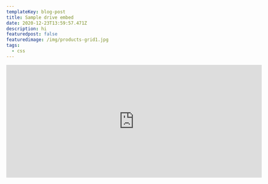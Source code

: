 ```yaml
---
templateKey: blog-post
title: Sample drive embed
date: 2020-12-23T13:59:57.471Z
description: hi
featuredpost: false
featuredimage: /img/products-grid1.jpg
tags:
  - css
---
```

<iframe width="680" height="300" src="https://www.youtube.com/embed/DyY9Wpfajqo" frameborder="0" allow="accelerometer; autoplay; clipboard-write; encrypted-media; gyroscope; picture-in-picture" allowfullscreen></iframe>